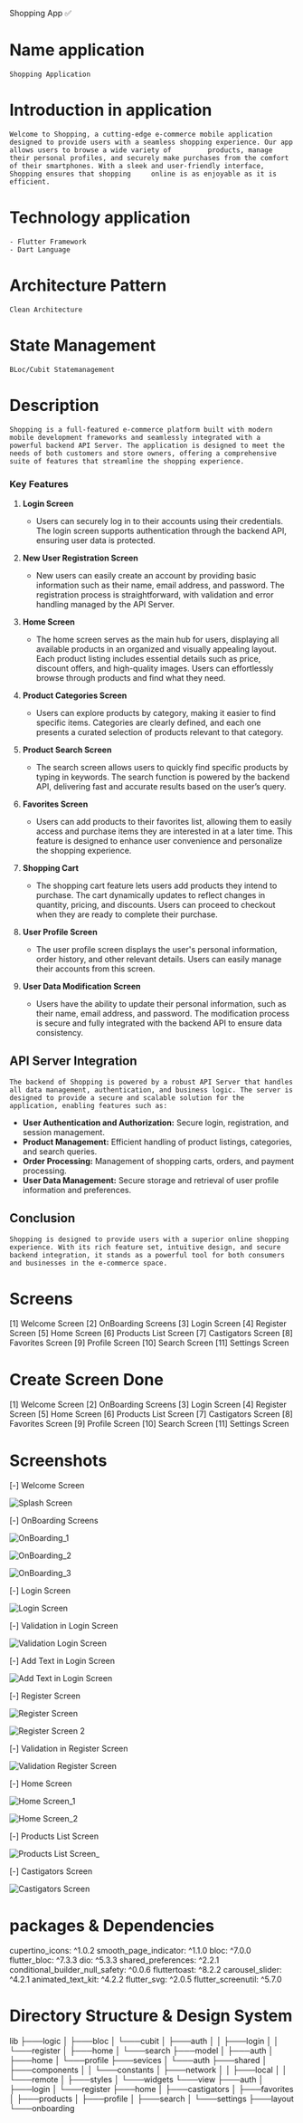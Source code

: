 Shopping App ✅

# Name application
    Shopping Application

# Introduction in application
    Welcome to Shopping, a cutting-edge e-commerce mobile application designed to provide users with a seamless shopping experience. Our app allows users to browse a wide variety of         products, manage their personal profiles, and securely make purchases from the comfort of their smartphones. With a sleek and user-friendly interface, Shopping ensures that shopping     online is as enjoyable as it is efficient.

# Technology application
    - Flutter Framework
    - Dart Language 

# Architecture Pattern
    Clean Architecture 

# State Management
    BLoc/Cubit Statemanagement

# Description
    Shopping is a full-featured e-commerce platform built with modern mobile development frameworks and seamlessly integrated with a powerful backend API Server. The application is designed to meet the needs of both customers and store owners, offering a comprehensive suite of features that streamline the shopping experience.

### Key Features

1. **Login Screen**
   - Users can securely log in to their accounts using their credentials. The login screen supports authentication through the backend API, ensuring user data is protected.

2. **New User Registration Screen**
   - New users can easily create an account by providing basic information such as their name, email address, and password. The registration process is straightforward, with validation and error handling managed by the API Server.

3. **Home Screen**
   - The home screen serves as the main hub for users, displaying all available products in an organized and visually appealing layout. Each product listing includes essential details such as price, discount offers, and high-quality images. Users can effortlessly browse through products and find what they need.

4. **Product Categories Screen**
   - Users can explore products by category, making it easier to find specific items. Categories are clearly defined, and each one presents a curated selection of products relevant to that category.

5. **Product Search Screen**
   - The search screen allows users to quickly find specific products by typing in keywords. The search function is powered by the backend API, delivering fast and accurate results based on the user’s query.

6. **Favorites Screen**
   - Users can add products to their favorites list, allowing them to easily access and purchase items they are interested in at a later time. This feature is designed to enhance user convenience and personalize the shopping experience.

7. **Shopping Cart**
   - The shopping cart feature lets users add products they intend to purchase. The cart dynamically updates to reflect changes in quantity, pricing, and discounts. Users can proceed to checkout when they are ready to complete their purchase.

8. **User Profile Screen**
   - The user profile screen displays the user's personal information, order history, and other relevant details. Users can easily manage their accounts from this screen.

9. **User Data Modification Screen**
   - Users have the ability to update their personal information, such as their name, email address, and password. The modification process is secure and fully integrated with the backend API to ensure data consistency.

## API Server Integration
    The backend of Shopping is powered by a robust API Server that handles all data management, authentication, and business logic. The server is designed to provide a secure and scalable solution for the application, enabling features such as:

- **User Authentication and Authorization:** Secure login, registration, and session management.
- **Product Management:** Efficient handling of product listings, categories, and search queries.
- **Order Processing:** Management of shopping carts, orders, and payment processing.
- **User Data Management:** Secure storage and retrieval of user profile information and preferences.

## Conclusion
    Shopping is designed to provide users with a superior online shopping experience. With its rich feature set, intuitive design, and secure backend integration, it stands as a powerful tool for both consumers and businesses in the e-commerce space.

# Screens
[1] Welcome Screen
[2] OnBoarding Screens
[3] Login Screen
[4] Register Screen
[5] Home Screen
[6] Products List Screen
[7] Castigators Screen
[8] Favorites Screen
[9] Profile Screen
[10] Search Screen
[11] Settings Screen


# Create Screen Done
[1] Welcome Screen
[2] OnBoarding Screens
[3] Login Screen
[4] Register Screen
[5] Home Screen
[6] Products List Screen
[7] Castigators Screen
[8] Favorites Screen
[9] Profile Screen
[10] Search Screen
[11] Settings Screen


# Screenshots
[-] Welcome Screen

![Splash Screen](https://github.com/user-attachments/assets/6d5fd759-828f-49b6-9304-f34ba2c7e81c)

[-] OnBoarding Screens

![OnBoarding_1](https://github.com/user-attachments/assets/760f5ebf-5015-4a9b-9917-f818b713acb4)

![OnBoarding_2](https://github.com/user-attachments/assets/b67e2179-a70a-4f7e-8d97-a0f6e327f81b)

![OnBoarding_3](https://github.com/user-attachments/assets/661ee10e-7609-4f3b-97ec-5b22eb03ae75)

[-] Login Screen

![Login Screen](https://github.com/user-attachments/assets/37f5d945-38cd-49d8-a8b3-8909db460153)

[-] Validation in Login Screen 

![Validation Login Screen](https://github.com/user-attachments/assets/79911fe1-8828-4c42-81cf-128e4a42f13d)

[-] Add Text in Login Screen

![Add Text in Login Screen](https://github.com/user-attachments/assets/651d6f36-2524-47c7-8d79-d21641953836)

[-] Register Screen

![Register Screen](https://github.com/user-attachments/assets/664054f7-d85a-43ba-b6a6-b0d60ae6c1a0)

![Register Screen 2](https://github.com/user-attachments/assets/5b164f8a-2dbd-4a40-9886-5da4601100ab)

[-] Validation in Register Screen

![Validation Register Screen](https://github.com/user-attachments/assets/2411e5ad-cc33-4e43-9f17-195bf24a066a)

[-] Home Screen

![Home Screen_1](https://github.com/user-attachments/assets/00b386c7-42d7-4e97-990f-3d03e26c9f96)

![Home Screen_2](https://github.com/user-attachments/assets/59296e1b-1eac-4a9e-a453-348969b99fbd)

[-] Products List Screen

![Products List Screen_](https://github.com/user-attachments/assets/6acd8b1e-bdc9-4f78-bebe-ecdabee20756)

[-] Castigators Screen

![Castigators Screen](https://github.com/user-attachments/assets/04859dfe-2dbe-4f18-b7b2-c313f89766df)

# packages & Dependencies

  cupertino_icons: ^1.0.2
  smooth_page_indicator: ^1.1.0
  bloc: ^7.0.0
  flutter_bloc: ^7.3.3
  dio: ^5.3.3
  shared_preferences: ^2.2.1
  conditional_builder_null_safety: ^0.0.6
  fluttertoast: ^8.2.2
  carousel_slider: ^4.2.1
  animated_text_kit: ^4.2.2
  flutter_svg: ^2.0.5
  flutter_screenutil: ^5.7.0

# Directory Structure & Design System

lib
├───logic
│   ├───bloc
│   └───cubit
│       ├───auth
│       │   ├───login
│       │   └───register
│       ├───home
│       └───search
├───model
│   ├───auth
│   ├───home
│   └───profile
├───sevices
│   └───auth
├───shared
│   ├───components
│   │   └───constants
│   ├───network
│   │   ├───local
│   │   └───remote
│   ├───styles
│   └───widgets
└───view
    ├───auth
    │   ├───login
    │   └───register
    ├───home
    │   ├───castigators
    │   ├───favorites
    │   ├───products
    │   ├───profile
    │   ├───search
    │   └───settings
    ├───layout
    └───onboarding
